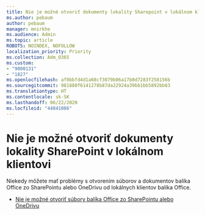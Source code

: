 ```yaml
---
title: Nie je možné otvoriť dokumenty lokality Sharepoint v lokálnom klientovi
ms.author: pebaum
author: pebaum
manager: mnirkhe
ms.audience: Admin
ms.topic: article
ROBOTS: NOINDEX, NOFOLLOW
localization_priority: Priority
ms.collection: Adm_O365
ms.custom:
- "9000131"
- "1827"
ms.openlocfilehash: af0bbfd4d1a68cf3079b06a17b0d7283f258156b
ms.sourcegitcommit: 981880f6141278b87da22924a39bb1bb5892bb83
ms.translationtype: HT
ms.contentlocale: sk-SK
ms.lasthandoff: 06/22/2020
ms.locfileid: "44841086"
---
```

# <a name="unable-to-open-sharepoint-documents-in-local-client"></a>Nie je možné otvoriť dokumenty lokality SharePoint v lokálnom klientovi

Niekedy môžete mať problémy s otvorením súborov a dokumentov balíka Office zo SharePointu alebo OneDrivu od lokálnych klientov balíka Office.

- [Nie je možné otvoriť súbory balíka Office zo SharePointu alebo OneDrivu](https://docs.microsoft.com/sharepoint/troubleshoot/administration/cant-open-office-files)
